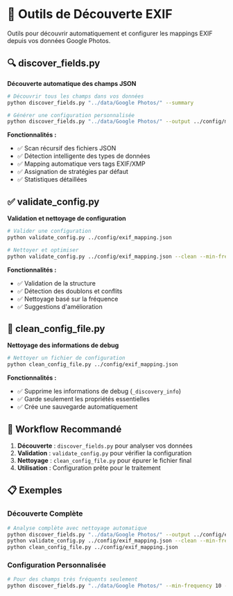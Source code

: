 # 🔧 Outils de Découverte EXIF

Outils pour découvrir automatiquement et configurer les mappings EXIF depuis vos données Google Photos.

## 🔍 discover_fields.py

**Découverte automatique des champs JSON**

```bash
# Découvrir tous les champs dans vos données
python discover_fields.py "../data/Google Photos/" --summary

# Générer une configuration personnalisée
python discover_fields.py "../data/Google Photos/" --output ../config/my_config.json
```

**Fonctionnalités :**
- ✅ Scan récursif des fichiers JSON
- ✅ Détection intelligente des types de données
- ✅ Mapping automatique vers tags EXIF/XMP
- ✅ Assignation de stratégies par défaut
- ✅ Statistiques détaillées

## ✅ validate_config.py

**Validation et nettoyage de configuration**

```bash
# Valider une configuration
python validate_config.py ../config/exif_mapping.json

# Nettoyer et optimiser
python validate_config.py ../config/exif_mapping.json --clean --min-frequency 5
```

**Fonctionnalités :**
- ✅ Validation de la structure
- ✅ Détection des doublons et conflits
- ✅ Nettoyage basé sur la fréquence
- ✅ Suggestions d'amélioration

## 🧹 clean_config_file.py

**Nettoyage des informations de debug**

```bash
# Nettoyer un fichier de configuration
python clean_config_file.py ../config/exif_mapping.json
```

**Fonctionnalités :**
- ✅ Supprime les informations de debug (`_discovery_info`)
- ✅ Garde seulement les propriétés essentielles
- ✅ Crée une sauvegarde automatiquement

## 🚀 Workflow Recommandé

1. **Découverte** : `discover_fields.py` pour analyser vos données
2. **Validation** : `validate_config.py` pour vérifier la configuration
3. **Nettoyage** : `clean_config_file.py` pour épurer le fichier final
4. **Utilisation** : Configuration prête pour le traitement

## 📋 Exemples

### Découverte Complète
```bash
# Analyse complète avec nettoyage automatique
python discover_fields.py "../data/Google Photos/" --output ../config/exif_mapping.json --summary
python validate_config.py ../config/exif_mapping.json --clean --min-frequency 3
python clean_config_file.py ../config/exif_mapping.json
```

### Configuration Personnalisée
```bash
# Pour des champs très fréquents seulement
python discover_fields.py "../data/Google Photos/" --min-frequency 10 --output ../config/frequent_only.json
```
